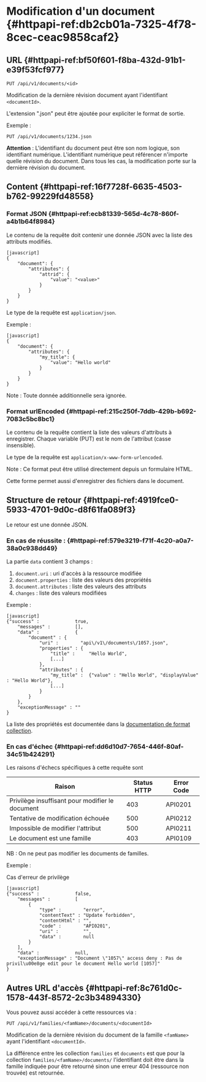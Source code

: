 # Modification d'un document  {#httpapi-ref:db2cb01a-7325-4f78-8cec-ceac9858caf2}

## URL {#httpapi-ref:bf50f601-f8ba-432d-91b1-e39f53fcf977}

    PUT /api/v1/documents/<id>

Modification de la dernière révision document ayant l'identifiant `<documentId>`. 

L'extension ".json" peut être ajoutée pour expliciter le format de sortie.

Exemple :

    PUT /api/v1/documents/1234.json


**Attention** : L'identifiant du document peut être son nom logique, son identifiant numérique.
L'identifiant numérique peut référencer n'importe quelle révision du document. 
Dans tous les cas, la modification porte sur la dernière révision du document.

## Content {#httpapi-ref:16f7728f-6635-4503-b762-99229fd48558}

### Format JSON {#httpapi-ref:ecb81339-565d-4c78-860f-a4b1b64f8984}

Le contenu de la requête doit contenir une donnée JSON avec la liste des attributs modifiés.

    [javascript]
    {
        "document": {
            "attributes": {
                "attrid": {
                    "value": "<value>"
                }
            }
        }
    }

Le type de la requête est `application/json`.

Exemple :

    [javascript]
    {
        "document": {
            "attributes": {
                "my_title": {
                    "value": "Hello world"
                }
            }
        }
    }


Note : Toute donnée additionnelle sera ignorée.

### Format urlEncoded {#httpapi-ref:215c250f-7ddb-429b-b692-7083c5bc8bc1}

Le contenu de la requête contient la liste des valeurs d'attributs à enregistrer.
Chaque variable (PUT) est le nom de l'attribut (casse insensible).

Le type de la requête est `application/x-www-form-urlencoded`.

Note : Ce format peut être utilisé directement depuis un formulaire HTML.

Cette forme permet aussi d'enregistrer des fichiers dans le document.

## Structure de retour {#httpapi-ref:4919fce0-5933-4701-9d0c-d8f61fa089f3}

Le retour est une donnée JSON.

### En cas de réussite : {#httpapi-ref:579e3219-f71f-4c20-a0a7-38a0c938dd49}

La partie `data` contient 3 champs :

1.  `document.uri` : uri d'accès à la ressource modifiée
1.  `document.properties` : liste des valeurs des propriétés
1.  `document.attributes` : liste des valeurs des attributs
1.  `changes` : liste des valeurs modifiées

Exemple :

    [javascript]
    {"success" :             true,
        "messages" :         [],
        "data" :             {
            "document" : {
                "uri" :        "api\/v1\/documents\/1057.json",
                "properties" : {
                    "title" :     "Hello World",
                    [...]
                },
                "attributes" : {
                    "my_title" :  {"value" : "Hello World", "displayValue" : "Hello World"},
                    [...]
                }
            }
        },
        "exceptionMessage" : ""
    }

La liste des propriétés est documentée dans la [documentation de format collection][properties].

### En cas d'échec {#httpapi-ref:dd6d10d7-7654-446f-80af-34c51b424291}

Les raisons d'échecs spécifiques à cette requête sont 

|                          Raison                         | Status HTTP | Error Code |
| ------------------------------------------------------- | ----------- | ---------- |
| Privilège insuffisant pour modifier le document         |         403 | API0201    |
| Tentative de modification échouée                       |         500 | API0212    |
| Impossible de modifier l'attribut                       |         500 | API0211    |
| Le document est une famille                             |         403 | API0109    |

NB : On ne peut pas modifier les documents de familles.

Exemple : 

Cas d'erreur de privilège

    [javascript]
    {"success" :             false,
        "messages" :         [
            {
                "type" :        "error",
                "contentText" : "Update forbidden",
                "contentHtml" : "",
                "code" :        "API0201",
                "uri" :         "",
                "data" :        null
            }
        ],
        "data" :             null,
        "exceptionMessage" : "Document \"1057\" access deny : Pas de privil\u00e8ge edit pour le document Hello world [1057]"
    }

## Autres URL d'accès {#httpapi-ref:8c761d0c-1578-443f-8572-2c3b34894330}

Vous pouvez aussi accéder à cette ressources via :

    PUT /api/v1/families/<famName>/documents/<documentId>

Modification de la dernière révision du document de la famille `<famName>` ayant
l'identifiant `<documentId>`.

<span class="flag inline nota-bene"></span> La différence entre les collection
`families` et `documents` est que pour la collection
`families/<famName>/documents/` l'identifiant doit être dans la famille indiquée
pour être retourné sinon une erreur 404 (ressource non trouvée) est retournée.


[properties]: http://docs.anakeen.com/dynacase/3.2/dynacase-doc-core-reference/website/book/core-ref:74ce9ce4-8e4e-42ee-a0df-415eb6897a81.html#core-ref:9ebcbfd6-d094-45ee-a993-9b221fb4d893
